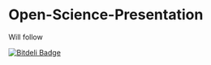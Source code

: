Open-Science-Presentation
=========================

Will follow

[![Bitdeli Badge](https://d2weczhvl823v0.cloudfront.net/cpfaff/open-science-presentation/trend.png)](https://bitdeli.com/free "Bitdeli Badge")

